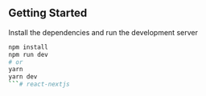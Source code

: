 ## Getting Started

Install the dependencies and run the development server

```bash
npm install
npm run dev
# or
yarn
yarn dev
```# react-nextjs
